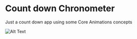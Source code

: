 # Count down Chronometer
Just a count down app using some Core Animations concepts

![Alt Text](https://github.com/blorenzo10/chronometer/blob/master/Screenshots/chronometer.gif)
